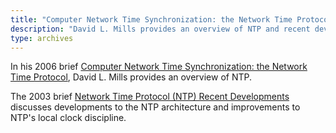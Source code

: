 ```yaml
---
title: "Computer Network Time Synchronization: the Network Time Protocol"
description: "David L. Mills provides an overview of NTP and recent developments."
type: archives
---
```


In his 2006 brief [Computer Network Time Synchronization: the Network Time Protocol](/reflib/brief/seminar/ntp.pdf), David L. Mills provides an overview of NTP.

The 2003 brief [Network Time Protocol (NTP) Recent Developments](/reflib/brief/seminar/seminar.pdf) discusses developments to the NTP architecture and improvements to NTP's local clock discipline.

<br>